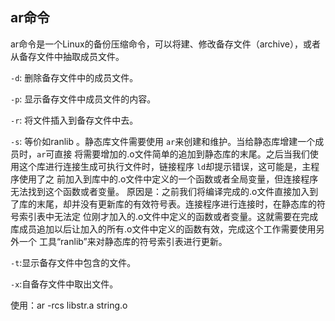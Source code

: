 ## ar命令

​	ar命令是一个Linux的备份压缩命令，可以将建、修改备存文件（archive），或者从备存文件中抽取成员文件。  

`-d`: 删除备存文件中的成员文件。

`-p`: 显示备存文件中成员文件的内容。

`-r`: 将文件插入到备存文件中去。

`-s`: 等价如ranlib 。静态库文件需要使用 `ar`来创建和维护。当给静态库增建一个成员时，`ar`可直接 将需要增加的.o文件简单的追加到静态库的末尾。之后当我们使用这个库进行连接生成可执行文件时，链接程序 `ld`却提示错误，这可能是，主程序使用了之 前加入到库中的.o文件中定义的一个函数或者全局变量，但连接程序无法找到这个函数或者变量。 原因是：之前我们将编译完成的.o文件直接加入到了库的末尾，却并没有更新库的有效符号表。连接程序进行连接时，在静态库的符号索引表中无法定 位刚才加入的.o文件中定义的函数或者变量。这就需要在完成库成员追加以后让加入的所有.o文件中定义的函数有效，完成这个工作需要使用另外一个 工具“ranlib”来对静态库的符号索引表进行更新。  

`-t`:显示备存文件中包含的文件。

`-x`:自备存文件中取出文件。  

使用：ar -rcs libstr.a string.o